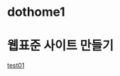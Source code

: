 # dothome1

# 웹표준 사이트 만들기
<a href = "https://chohyunjung0107.github.io/dothome1/webstandard/index.html">test01</a>
